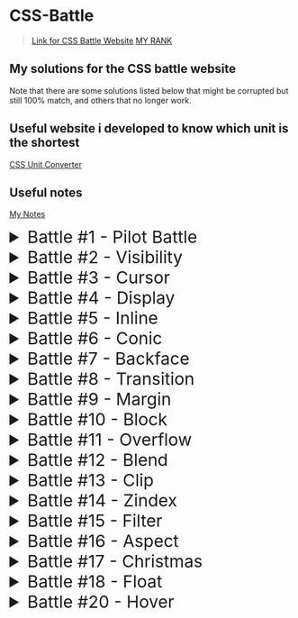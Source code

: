 # CSS-Battle
> [Link for CSS Battle Website](https://cssbattle.dev/)
> [MY RANK](https://cssbattle.dev/player/NRClqjBuPcfhhmVfQNJzc7JqJJh1)

## My solutions for the CSS battle website

Note that there are some solutions listed below that might be corrupted but still 100% match, and others that no longer work.

## Useful website i developed to know which unit is the shortest

[CSS Unit Converter](https://khalidmesbah.github.io/Css-Unit-Converter/index.html)

## Useful notes

[My Notes](./notes/notes.md)

<details> <summary style="font-size:30px;cursor:pointer">Battle #1 - Pilot Battle</summary>

- [x] [#1 - Simply Square](./01_Pilot%20Battle/%231%20-%20Simply%20Square.html)

  ![#1 - Simply Square](./images/1.png)

- [x] [#2 - Carrom](./01_Pilot%20Battle/../01_Pilot%20Battle/%232%20-%20%20Carrom.html)

  ![#2 - Carrom](./images/2.png)

- [x] [#3 - Push Button](./01_Pilot%20Battle/%233%20-%20Push%20Button.html)

  ![#3 - Push Button](./images/3.png)

- [x] [#4 - Ups n Downs](./01_Pilot%20Battle/../01_Pilot%20Battle/%234%20-%20Ups%20n%20Downs.html)

  ![#4 - Ups n Downs](./images/4.png)

- [x] [#5 - Acid Rain](./01_Pilot%20Battle/../01_Pilot%20Battle/%235%20-%20Acid%20Rain.html)

  ![#5 - Acid Rain](./images/5.png)

- [x] [#6 - Missing Slice](./01_Pilot%20Battle/%236%20-%20Missing%20Slice.html)

  ![#6 - Missing Slice](./images/6.png)

- [x] [#7 - Leafy Trail](./01_Pilot%20Battle/%237%20-%20Leafy%20Trail.html)

  ![#7 - Leafy Trail](./images/7.png)

- [x] [#8 - Forking Crazy](./01_Pilot%20Battle/%238%20-%20Forking%20Crazy.html)

  ![#8 - Forking Crazy](./images/8.png)

- [x] [#9 - Tesseract](./01_Pilot%20Battle/%239%20-%20Tesseract.html)

  ![#9 - Tesseract](./images/9.png)

- [x] [#10 - Cloaked Spirits](./01_Pilot%20Battle/%2310%20-%20Cloaked%20Spirits.html)

  ![#10 - Cloaked Spirits](./images/10.png)

- [x] [#11 - Eye of Sauron](/01_Pilot%20Battle/%2311%20-%20Eye%20of%20Sauron.html)

  ![#11 - Eye of Sauron](./images/11.png)

- [x] [#12 - Wiggly Moustache](./01_Pilot%20Battle/%2312%20-%20Wiggly%20Moustache.html)

  ![#12 - Wiggly Moustache](./images/12.png)
  </details>

<details> <summary style="font-size:30px;cursor:pointer">Battle #2 - Visibility</summary>

- [x] [#13 - Totally Triangle](./02_Visibility/%2313%20-%20Totally%20Triangle.html)

  ![#13 - Totally Triangle](./images/13.png)

- [x] [#14 - Web Maker Logo](./02_Visibility/%2314%20-%20Web%20Maker%20Logo.html)

  ![#14 - Web Maker Logo](./images/14.png)

- [x] [#15 - Overlap](./02_Visibility/%2315%20-%20Overlap.html)

  ![#15 - Overlap](./images/15.png)

- [x] [#16 - Eye of The Tiger](./02_Visibility/%2316%20-%20Eye%20of%20the%20Tiger.html)

  ![#16 - Eye of The Tiger](./images/16.png)

- [x] [#17 - Fidget Spinner](./02_Visibility/%2317%20-%20Fidget%20Spinner.html)

  ![#17 - Fidget Spinner](./images/17.png)

- [x] [#18 - Matrix](./02_Visibility/%2318%20-%20Matrix.html)

  ![#18 - Matrix](./images/18.png)
  </details>

<details> <summary style="font-size:30px;cursor:pointer">Battle #3 - Cursor</summary>

- [x] [#19 - Cube](./03_Cursor/%2319%20-%20Cube.html)

  ![#19 - Cube](./images/19.png)

- [x] [#20 - Ticket](./03_Cursor/%2320%20-%20Ticket.html)

  ![#20 - Ticket](./images/20.png)

</details>

<details> <summary style="font-size:30px;cursor:pointer">Battle #4 - Display</summary>

- [x] [#21 - SitePoint Logo](./04_Display/%2321%20-%20SitePoint%20Logo.html)

  ![#21 - SitePoint Logo](./images/21.png)

- [x] [#22 - Cloud](./04_Display/%2322%20-%20Cloud.html)

  ![#22 - Cloud](./images/22.png)

- [x] [#23 - Boxception](./04_Display/%2323%20-%20Boxception.html)

  ![#23 - Boxception](./images/23.png)

- [x] [#24 - Switches](./04_Display/%2324%20-%20Switches.html)

  ![#24 - Switches](./images/24.png)

- [x] [#25 - Blossom](./04_Display/%2325%20-%20Blossom.html)

  ![#25 - Blossom](./images/25.png)

- [x] [#26 - Smiley](./04_Display/%2326%20-%20Smiley.html)

  ![#26 - Smiley](./images/26.png)

- [x] [#27 - Lock Up](./04_Display/%2327%20-%20Lock%20Up.html)

  ![#27 - Lock Up](./images/27.png)

- [x] [#28 - Cups & Balls](./04_Display/%2328%20-%20Cups%20&%20Balls.html)

  ![#28 - Cups & Balls](./images/28.png)
  </details>

<details> <summary style="font-size:30px;cursor:pointer">Battle #5 - Inline</summary>

- [x] [#29 - Suffocate](./05_Inline/%2329%20-%20Suffocate.html)

  ![#29 - Suffocate](./images/29.png)

- [x] [#30 - Horizon](./05_Inline/%2330%20-%20Horizon.html)

  ![#30 - Horizon](./images/30.png)

</details>

<details> <summary style="font-size:30px;cursor:pointer">Battle #6 - Conic</summary>

- [x] [#31 - Equals](./06_Conic/%2331%20-%20Equals.html)

  ![#31 - Equals](./images/31.png)

- [x] [#32 - Band-aid](./06_Conic/%2332%20-%20Band-aid.html)

  ![#32 - Band-aid](./images/32.png)
  </details>

<details> <summary style="font-size:30px;cursor:pointer">Battle #7 - Backface</summary>

- [x] [#33 - Birdie](./07_Backface/%2333%20-%20Birdie.html)

  ![#33 - Birdie](./images/33.png)

- [x] [#34 - Christmas Tree](./07_Backface/%2334%20-%20Christmas%20Tree.html)

  ![#34 - Christmas Tree](./images/34.png)

- [x] [#35 - Ice Cream](./07_Backface/%2335%20-%20Ice%20Cream.html)

  ![#35 - Ice Cream](./images/35.png)

- [x] [#36 - Interleaved](./07_Backface/%2336%20-%20Interleaved.html)

  ![#36 - Interleaved](./images/36.png)

- [x] [#37 - Tunnel](./07_Backface/%2337%20-%20Tunnel.html)

  ![#37 - Tunnel](./images/37.png)

- [x] [#38 - Not Simply Square](./07_Backface/%2338%20-%20Not%20Simply%20Square.html)

  ![#38 - Not Simply Square](./images/38.png)

- [x] [#39 - Sunset](./07_Backface/%2339%20-%20Sunset.html)

  ![#39 - Sunset](./images/39.png)

- [x] [#40 - Letter B](./07_Backface/%2340%20-%20Letter%20B.html)

  ![#40 - Letter B](./images/40.png)

- [x] [#41 - Fox Head](./07_Backface/%2341%20-%20Fox%20Head.html)

  ![#41 - Fox Head](./images/41.png)
  </details>

<details> <summary style="font-size:30px;cursor:pointer">Battle #8 - Transition</summary>

- [x] [#42 - Baby](./08_Transition/%2342%20-%20Baby.html)

  ![#42 - Baby](./images/42.png)

- [x] [#43 - Wrench](./08_Transition/%2343%20-%20Wrench.html)

  ![#43 - Wrench](./images/43.png)

- [x] [#44 - Stripes](./08_Transition/%2344%20-%20Stripes.html)

  ![#44 - Stripes](./images/44.png)

</details>

<details> <summary style="font-size:30px;cursor:pointer">Battle #9 - Margin</summary>

- [x] [#45 - Magical Tree](./09_Margin/%2345%20-%20Magical%20Tree.html)

  ![#45 - Magical Tree](./images/45.png)

- [x] [#46 - Mountains](./09_Margin/%2346%20-%20Mountains.html)

  ![#46 - Mountains](./images/46.png)

</details>

<details> <summary style="font-size:30px;cursor:pointer">Battle #10 - Block</summary>

- [x] [#47 - Corona Virus](./10_Block/%2347%20-%20Corona%20Virus.html)

  ![#47 - Corona Virus](./images/47.png)

- [x] [#48 - Wash Your Hands](./10_Block/%2348%20-%20Wash%20Your%20Hands.html)

  ![#48 - Wash Your Hands](./images/48.png)

- [x] [#49 - Stay at Home](./10_Block/%2349%20-%20Stay%20at%20Home.html)

  ![#49 - Stay at Home](./images/49.png)

- [x] [#50 - Use Hand Sanitizer](./10_Block/%2350%20-%20Use%20Hand%20Sanitizer.html)

  ![#50 - Use Hand Sanitizer](./images/50.png)

- [x] [#51 - Wear a Mask](./10_Block/%2351%20-%20Wear%20a%20Mask.html)

  ![#51 - Wear a Mask](./images/51.png)

- [x] [#52 - Break the Chain](./10_Block/%2352%20-%20Break%20the%20Chain.html)

  ![#52 - Break the Chain](./images/52.png)

</details>

<details> <summary style="font-size:30px;cursor:pointer">Battle #11 - Overflow</summary>

- [x] [#53 - Pastel Logo](./11_Overflow/%2353%20-%20Pastel%20Logo.html)

  ![#53 - Pastel Logo](./images/53.png)

- [x] [#54 - Black Lives Matter](./11_Overflow/%2354%20-%20Black%20Lives%20Matter.html)

  ![#54 - Black Lives Matter](./images/54.png)

- [x] [#55 - Windmill](./11_Overflow/%2355%20-%20Windmill.html)

  ![#55 - Windmill](./images/55.png)

- [x] [#56 - Skull](./11_Overflow/%2356%20-%20Skull.html)

  ![#56 - Skull](./images/56.png)

- [x] [#57 - Pillars](./11_Overflow/%2357%20-%20Pillars.html)

  ![#57 - Pillars](./images/57.png)

- [x] [#58 - Rose](./11_Overflow/%2358%20-%20Rose.html)

  ![#58 - Rose](./images/58.png)

- [x] [#59 - Earth](./11_Overflow/%2359%20-%20Earth.html)

  ![#59 - Earth](./images/59.png)

- [x] [#60 - Evil Triangles](./11_Overflow/%2360%20-%20Evil%20Triangles.html)

  ![#60 - Evil Triangles](./images/60.png)

</details>

<details> <summary style="font-size:30px;cursor:pointer">Battle #12 - Blend</summary>

- [x] [#61 - ImprovMX](./12_Blend/%2361%20-%20ImprovMX.html)

  ![#61 - ImprovMX](./images/61.png)

- [x] [#62 - Sunset](./12_Blend/%2362%20-%20Sunset.html)

  ![#62 - Sunset](./images/62.png)

- [x] [#63 - Command Key](./12_Blend/%2363%20-%20Command%20Key.html)

  ![#63 - Command Key](./images/63.png)

- [x] [#64 - Door Knob](./12_Blend/%2364%20-%20Door%20Knob.html)

  ![#64 - Door Knob](./images/64.png)

- [x] [#65 - Max Volume](./12_Blend/%2365%20-%20Max%20Volume.html)

  ![#65 - Max Volume](./images/65.png)

- [x] [#66 - Batmicky](./12_Blend/%2366%20-%20Batmicky.html)

  ![#66 - Batmicky](./images/66.png)

- [x] [#67 - Video Reel](./12_Blend/%2367%20-%20Video%20Reel.html)

  ![#67 - Video Reel](./images/67.png)

- [x] [#68 - Bell](./12_Blend/%2368%20-%20Bell.html)

  ![#68 - Bell](./images/68.png)

</details>

<details> <summary style="font-size:30px;cursor:pointer">Battle #13 - Clip</summary>

- [x] [#69 - PushOwl](./13_Clip/%2369%20-%20PushOwl.html)

  ![#69 - PushOwl](./images/69.png)

- [x] [#70 - Froggy](./13_Clip/%2370%20-%20Froggy.html)

  ![#70 - Froggy](./images/70.png)

- [x] [#71 - Elephant](./13_Clip/%2371%20-%20Elephant.html)

  ![#71 - Elephant](./images/71.png)

- [x] [#72 - Sheep](./13_Clip/%2372%20-%20Sheep.html)

  ![#72 - Sheep](./images/72.png)

- [x] [#73 - Happy Tiger](./13_Clip/%2373%20-%20Happy%20Tiger.html)

  ![#73 - Happy Tiger](./images/73.png)

- [x] [#74 - Danger Noodle](./13_Clip/%2374%20-%20Danger%20Noodle.html)

  ![#74 - Danger Noodle](./images/74.png)

- [x] [#75 - Hippo](./13_Clip/%2375%20-%20Hippo.html)

  ![#75 - Hippo](./images/75.png)

- [x] [#76 - Beeee](./13_Clip/%2376%20-%20Beeee.html)

  ![#76 - Beeee](./images/76.png)

</details>

<details> <summary style="font-size:30px;cursor:pointer">Battle #14 - Zindex</summary>

- [x] [#77 - Notes](./14_Zindex/%2377%20-%20Notes.html)

  ![#77 - Notes](./images/77.png)

- [x] [#78 - Ukulele](./14_Zindex/%2378%20-%20Ukulele.html)

  ![#78 - Ukulele](./images/78.png)

- [x] [#79 - Tambourine](./14_Zindex/%2379%20-%20Tambourine.html)

  ![#79 - Tambourine](./images/79.png)

- [x] [#80 - Piano](./14_Zindex/%2380%20-%20Piano.html)

  ![#80 - Piano](./images/80.png)

</details>

<details> <summary style="font-size:30px;cursor:pointer">Battle #15 - Filter</summary>

- [x] [#81 - Odoo](./15_Filter/%2381%20-%20Odoo.html)

  ![#81 - Odoo](./images/81.png)

- [x] [#82 - Diamond Cut](./15_Filter/%2382%20-%20Diamond%20Cut.html)

  ![#82 - Diamond Cut](./images/82.png)

- [x] [#83 - Supernova](./15_Filter/%2383%20-%20Supernova.html)

  ![#83 - Supernova](./images/83.png)

- [x] [#84 - Junction](./15_Filter/%2384%20-%20Junction.html)

  ![#84 - Junction](./images/84.png)

- [x] [#85 - Pythagoras](./15_Filter/%2385%20-%20Pythagoras.html)

  ![#85 - Pythagoras](./images/85.png)

- [x] [#86 - Stairway](./15_Filter/%2386%20-%20Stairway.html)

  ![#86 - Stairway](./images/86.png)

- [x] [#87 - Building Blocks](./15_Filter/%2387%20-%20Building%20Blocks.html)

  ![#87 - Building Blocks](./images/87.png)

- [x] [#88 - Tight Corner](./15_Filter/%2388%20-%20Tight%20Corner.html)

  ![#88 - Tight Corner](./images/88.png)

</details>

<details> <summary style="font-size:30px;cursor:pointer">Battle #16 - Aspect</summary>

- [x] [#89 - Summit](./16_Aspect/%2389%20-%20Summit.html)

  ![#89 - Summit](./images/89.png)

- [x] [#90 - Eclipse](./16_Aspect/%2390%20-%20Eclipse.html)

  ![#90 - Eclipse](./images/90.png)

- [x] [#91 - Reflection](./16_Aspect/%2391%20-%20Reflection.html)

  ![#91 - Reflection](./images/91.png)

- [x] [#92 - Squeeze](./16_Aspect/%2392%20-%20Squeeze.html)

  ![#92 - Squeeze](./images/92.png)

- [x] [#93 - Great Wall](./16_Aspect/%2393%20-%20Great%20Wall.html)

  ![#93 - Great Wall](./images/93.png)

- [x] [#94 - Ripples](./16_Aspect/%2394%20-%20Ripples.html)

  ![#94 - Ripples](./images/94.png)

- [x] [#95 - Pokeball](./16_Aspect/%2395%20-%20Pokeball.html)

  ![#95 - Pokeball](./images/95.png)

- [x] [#96 - Mandala](./16_Aspect/%2396%20-%20Mandala.html)

  ![#96 - Mandala](./images/96.png)

</details>

<details>
 <summary style="font-size:30px;cursor:pointer">Battle #17 - Christmas</summary>

- [x] [#97 - Snowman](./17_Christmas/%2397%20-%20Snowman.html)

  ![#97 - Snowman](./images/97.png)

- [x] [#98 - Candle](./17_Christmas/%2398%20-%20Candle.html)

  ![#98 - Candle](./images/98.png)

- [x] [#99 - Gift Box](./17_Christmas/%2399%20-%20Gift%20Box.html)

  ![#99 - Gift Box](./images/99.png)

- [x] [#100 - CSSBattle](./17_Christmas/%23100%20-%20CSSBattle.html)

  ![#100 - CSSBattle](./images/100.png)

</details>

<details>
 <summary style="font-size:30px;cursor:pointer">Battle #18 - Float</summary>

- [x] [#101 - Sharingan](./18_Float/%23101%20-%20Sharingan.html)

  ![#101 - Sharingan](./images/101.png)

- [] [#102 - One Piece](./18_Float/%23102%20-%20One%20Piece.html)

  ![#102 - One Piece](./images/102.png)

- [ ] [#103 - ]()

  ![#103 - ](./images/103.png)

- [ ] [#104 - ]()

  ![#104 - ](./images/104.png)

</details>

<details>
 <summary style="font-size:30px;cursor:pointer">Battle #20 - Hover</summary>

- [x] [#119 - Pacman](./20_Hover/%23119%20-%20Pacman.html)

  ![#119 - Pacman](./images/119.png)

- [x] [#121 - Duck Hunt](./20_Hover/%23121%20-%20Duck%20Hunt.html)

  ![#121 - Duck Hunt](./images/121.png)

</details>
